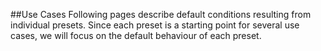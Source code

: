 ##Use Cases
Following pages describe default conditions resulting from individual presets. Since each preset is a starting point for several use cases, we will focus on the default behaviour of each preset.